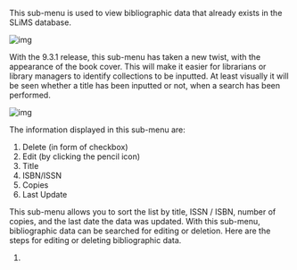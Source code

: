 This sub-menu is used to view bibliographic data that already exists in the SLiMS database.

![img](https://lh6.googleusercontent.com/jqv7Odn6JryNXnXwPO4vlhXWu8NxiSf_NZXgrRdXwcbQyBXuxqp8XfPzVV4aJ1wbu2o9GXE0_eM4HX0756Z0LsOOKSq8MbFLucml3ZIJxDW0cdRUTCV7BUUxYGxboVOiVDPKjRge)

With the 9.3.1 release, this sub-menu has taken a new twist, with the appearance of the book cover. This will make it easier for librarians or library managers to identify collections to be inputted. At least visually it will be seen whether a title has been inputted or not, when a search has been performed.

![img](https://lh3.googleusercontent.com/iQwXt-XszRPw8s0kB5OQ6A_SL5nqVnDkZ30FRKcC1xVrppXd5iIFHQYHS7EoOc0uXMBs-fcUcjJ3Aw3bLTuQfiNCHRd9EotKEckbovFy6XRQGwp4ZOoG9CCqjwuwYvpu5FloUA8v)

The information displayed in this sub-menu are:

1. Delete (in form of checkbox)
2. Edit (by clicking the pencil icon)
3. Title
4. ISBN/ISSN
5. Copies
6. Last Update

This sub-menu allows you to sort the list by title, ISSN / ISBN, number of copies, and the last date the data was updated. With this sub-menu, bibliographic data can be searched for editing or deletion. Here are the steps for editing or deleting bibliographic data.

1. 